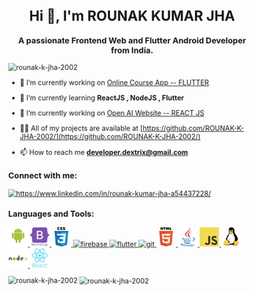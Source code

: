 <h1 align="center">Hi 👋, I'm ROUNAK KUMAR JHA</h1>
<h3 align="center">A passionate Frontend Web and Flutter Android Developer from India.</h3>

<p align="left"> <img src="https://komarev.com/ghpvc/?username=rounak-k-jha-2002&label=Profile%20views&color=0e75b6&style=flat" alt="rounak-k-jha-2002" /> </p>

- 🔭 I’m currently working on [Online Course App -- FLUTTER](https://github.com/ROUNAK-K-JHA-2002/ONLINE_COURSE_APP.git)

- 🌱 I’m currently learning **ReactJS , NodeJS , Flutter**

- 👯 I’m currently working on [Open AI Website -- REACT JS](https://github.com/ROUNAK-K-JHA-2002/OpenAI-Website.git)

- 👨‍💻 All of my projects are available at [https://github.com/ROUNAK-K-JHA-2002/](https://github.com/ROUNAK-K-JHA-2002/)

- 📫 How to reach me **developer.dextrix@gmail.com**

<h3 align="left">Connect with me:</h3>
<p align="left">
<a href="https://linkedin.com/in/https://www.linkedin.com/in/rounak-kumar-jha-a54437228/" target="blank"><img align="center" src="https://raw.githubusercontent.com/rahuldkjain/github-profile-readme-generator/master/src/images/icons/Social/linked-in-alt.svg" alt="https://www.linkedin.com/in/rounak-kumar-jha-a54437228/" height="30" width="40" /></a>
</p>

<h3 align="left">Languages and Tools:</h3>
<p align="left"> <a href="https://developer.android.com" target="_blank" rel="noreferrer"> <img src="https://raw.githubusercontent.com/devicons/devicon/master/icons/android/android-original-wordmark.svg" alt="android" width="40" height="40"/> </a> <a href="https://getbootstrap.com" target="_blank" rel="noreferrer"> <img src="https://raw.githubusercontent.com/devicons/devicon/master/icons/bootstrap/bootstrap-plain-wordmark.svg" alt="bootstrap" width="40" height="40"/> </a> <a href="https://www.w3schools.com/css/" target="_blank" rel="noreferrer"> <img src="https://raw.githubusercontent.com/devicons/devicon/master/icons/css3/css3-original-wordmark.svg" alt="css3" width="40" height="40"/> </a> <a href="https://firebase.google.com/" target="_blank" rel="noreferrer"> <img src="https://www.vectorlogo.zone/logos/firebase/firebase-icon.svg" alt="firebase" width="40" height="40"/> </a> <a href="https://flutter.dev" target="_blank" rel="noreferrer"> <img src="https://www.vectorlogo.zone/logos/flutterio/flutterio-icon.svg" alt="flutter" width="40" height="40"/> </a> <a href="https://git-scm.com/" target="_blank" rel="noreferrer"> <img src="https://www.vectorlogo.zone/logos/git-scm/git-scm-icon.svg" alt="git" width="40" height="40"/> </a> <a href="https://www.w3.org/html/" target="_blank" rel="noreferrer"> <img src="https://raw.githubusercontent.com/devicons/devicon/master/icons/html5/html5-original-wordmark.svg" alt="html5" width="40" height="40"/> </a> <a href="https://www.java.com" target="_blank" rel="noreferrer"> <img src="https://raw.githubusercontent.com/devicons/devicon/master/icons/java/java-original.svg" alt="java" width="40" height="40"/> </a> <a href="https://developer.mozilla.org/en-US/docs/Web/JavaScript" target="_blank" rel="noreferrer"> <img src="https://raw.githubusercontent.com/devicons/devicon/master/icons/javascript/javascript-original.svg" alt="javascript" width="40" height="40"/> </a> <a href="https://www.linux.org/" target="_blank" rel="noreferrer"> <img src="https://raw.githubusercontent.com/devicons/devicon/master/icons/linux/linux-original.svg" alt="linux" width="40" height="40"/> </a> <a href="https://nodejs.org" target="_blank" rel="noreferrer"> <img src="https://raw.githubusercontent.com/devicons/devicon/master/icons/nodejs/nodejs-original-wordmark.svg" alt="nodejs" width="40" height="40"/> </a> <a href="https://reactjs.org/" target="_blank" rel="noreferrer"> <img src="https://raw.githubusercontent.com/devicons/devicon/master/icons/react/react-original-wordmark.svg" alt="react" width="40" height="40"/> </a> </p>

<p><img align="left" src="https://github-readme-stats.vercel.app/api/top-langs?username=rounak-k-jha-2002&show_icons=true&locale=en&layout=compact" alt="rounak-k-jha-2002" /></p>

<p>&nbsp;<img align="center" src="https://github-readme-stats.vercel.app/api?username=rounak-k-jha-2002&show_icons=true&locale=en" alt="rounak-k-jha-2002" /></p>
